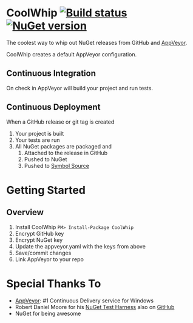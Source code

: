 CoolWhip [![Build status](https://ci.appveyor.com/api/projects/status/ew7ya7ebm5ohgg4d/branch/master?svg=true)](https://ci.appveyor.com/project/jquintus/coolwhip/branch/master) [![NuGet version](https://badge.fury.io/nu/CoolWhip.svg)](https://www.nuget.org/packages/CoolWhip/)
====================

The coolest way to whip out NuGet releases from GitHub and [AppVeyor](http://www.appveyor.com/).  

CoolWhip creates a default AppVeyor configuration.  

Continuous Integration
------------------------

On check in AppVeyor will build your project and run tests.


Continuous Deployment
----------------------

When a GitHub release or git tag is created

1. Your project is built
1. Your tests are run
1. All NuGet packages are packaged and 
    1. Attached to the release in GitHub
    1. Pushed to NuGet
    1. Pushed to [Symbol Source](http://symbolsource.org/)

Getting Started
====================

Overview
-------------------

1. Install CoolWhip `PM> Install-Package CoolWhip`
2. Encrypt GitHub key
3. Encrypt NuGet key
4. Update the appveyor.yaml with the keys from above
5. Save/commit changes
6. Link AppVeyor to your repo





Special Thanks To
====================

* [AppVeyor](http://www.appveyor.com/): #1 Continuous Delivery service for Windows
* Robert Daniel Moore for his [NuGet Test Harness](https://robdmoore.id.au/blog/2013/08/07/test-harness-for-nuget-install-powershell-scripts-init-ps1-install-ps1-uninstall-ps1/) also on [GitHub](https://github.com/robdmoore/NuGetCommandTestHarness)
* NuGet for being awesome
